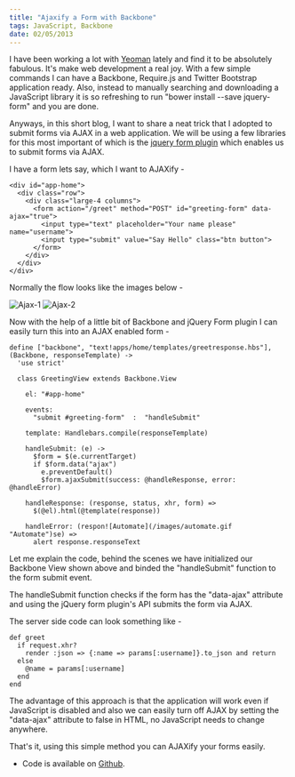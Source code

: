 ```yaml
--- 
title: "Ajaxify a Form with Backbone"
tags: JavaScript, Backbone
date: 02/05/2013
---
```


I have been working a lot with [Yeoman](http://yeoman.io) lately and find it to be absolutely fabulous. It's make web development a real joy. With a few simple commands I can have a Backbone, Require.js and Twitter Bootstrap application ready. Also, instead to manually searching and downloading a JavaScript library it is so refreshing to run "bower install --save jquery-form" and you are done.

Anyways, in this short blog, I want to share a neat trick that I adopted to submit forms via AJAX in a web application. We will be using a few libraries for this most important of which is the [jquery form plugin](http://malsup.com/jquery/form/) which enables us to submit forms via AJAX.

I have a form lets say, which I want to AJAXify -

    <div id="app-home">
      <div class="row">
        <div class="large-4 columns">
          <form action="/greet" method="POST" id="greeting-form" data-ajax="true">
            <input type="text" placeholder="Your name please" name="username">
            <input type="submit" value="Say Hello" class="btn button">
          </form>
        </div>
      </div>
    </div>

Normally the flow looks like the images below -

![Ajax-1](/images/ajax-1.png "Ajax-1")
![Ajax-2](/images/ajax-2.png "Ajax-2")

Now with the help of a little bit of Backbone and jQuery Form plugin I can easily turn this into an AJAX enabled form -

    define ["backbone", "text!apps/home/templates/greetresponse.hbs"], (Backbone, responseTemplate) ->
      'use strict'
      
      class GreetingView extends Backbone.View
        
        el: "#app-home"

        events:
          "submit #greeting-form"  :  "handleSubmit"

        template: Handlebars.compile(responseTemplate)

        handleSubmit: (e) ->
          $form = $(e.currentTarget)
          if $form.data("ajax")
            e.preventDefault()
            $form.ajaxSubmit(success: @handleResponse, error: @handleError)

        handleResponse: (response, status, xhr, form) =>
          $(@el).html(@template(response))

        handleError: (respon![Automate](/images/automate.gif "Automate")se) =>
          alert response.responseText


Let me explain the code, behind the scenes we have initialized our Backbone View shown above and binded the "handleSubmit" function to the form submit event.

The handleSubmit function checks if the form has the "data-ajax" attribute and using the jQuery form plugin's API submits the form via AJAX. 

The server side code can look something like -

    def greet
      if request.xhr?
        render :json => {:name => params[:username]}.to_json and return
      else
        @name = params[:username]
      end
    end

The advantage of this approach is that the application will work even if JavaScript is disabled and also we can easily turn off AJAX by setting the "data-ajax" attribute to false in HTML, no JavaScript needs to change anywhere.

That's it, using this simple method you can AJAXify your forms easily.

* Code is available on [Github](https://github.com/rocky-jaiswal/templateapp).